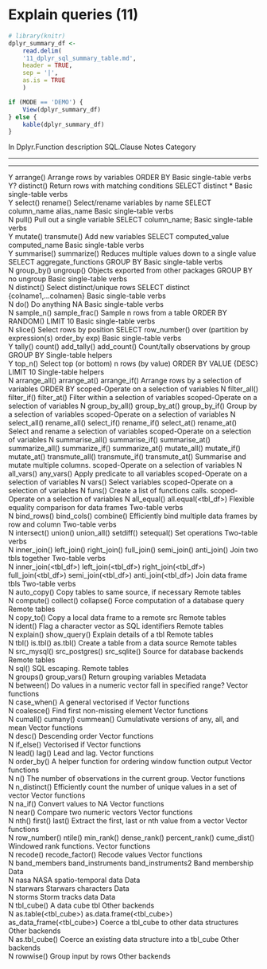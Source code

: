# Explain queries (11)




```r
# library(knitr)
dplyr_summary_df <-
    read.delim(
    '11_dplyr_sql_summary_table.md',
    header = TRUE,
    sep = '|',
    as.is = TRUE
    )

if (MODE == 'DEMO') {
    View(dplyr_summary_df)
} else {
    kable(dplyr_summary_df)
}    
```



In   Dplyr.Function                                                                                                                                                                   description                                                        SQL.Clause                                                           Notes                       Category                                   
---  -------------------------------------------------------------------------------------------------------------------------------------------------------------------------------  -----------------------------------------------------------------  -------------------------------------------------------------------  --------------------------  -------------------------------------------
--   --------------------------------------                                                                                                                                           -------------------------------------------                        --------------------------------                                     -------------------------   -------------                              
Y    arrange()                                                                                                                                                                        Arrange rows by variables                                          ORDER BY                                                                                         Basic single-table verbs                   
Y?   distinct()                                                                                                                                                                       Return rows with matching conditions                               SELECT distinct *                                                                                Basic single-table verbs                   
Y    select() rename()                                                                                                                                                                Select/rename variables by name                                    SELECT column_name alias_name                                                                    Basic single-table verbs                   
N    pull()                                                                                                                                                                           Pull out a single variable                                         SELECT column_name;                                                                              Basic single-table verbs                   
Y    mutate() transmute()                                                                                                                                                             Add new variables                                                  SELECT computed_value computed_name                                                              Basic single-table verbs                   
Y    summarise() summarize()                                                                                                                                                          Reduces multiple values down to a single value                     SELECT aggregate_functions GROUP BY                                                              Basic single-table verbs                   
N    group_by() ungroup()                                                                                                                                                             Objects exported from other packages                               GROUP BY no ungroup                                                                              Basic single-table verbs                   
N    distinct()                                                                                                                                                                       Select distinct/unique rows                                        SELECT distinct {colname1,...colnamen}                                                           Basic single-table verbs                   
N    do()                                                                                                                                                                             Do anything                                                        NA                                                                                               Basic single-table verbs                   
N    sample_n() sample_frac()                                                                                                                                                         Sample n rows from a table                                         ORDER BY RANDOM() LIMIT 10                                                                       Basic single-table verbs                   
N    slice()                                                                                                                                                                          Select rows by position                                            SELECT row_number() over (partition by expression(s) order_by exp)                               Basic single-table verbs                   
Y    tally() count() add_tally() add_count()                                                                                                                                          Count/tally observations by group                                  GROUP BY                                                                                         Single-table helpers                       
Y    top_n()                                                                                                                                                                          Select top (or bottom) n rows (by value)                           ORDER BY VALUE {DESC} LIMIT 10                                                                   Single-table helpers                       
N    arrange_all() arrange_at() arrange_if()                                                                                                                                          Arrange rows by a selection of variables                           ORDER BY                                                                                         scoped-Operate on a selection of variables 
N    filter_all() filter_if() filter_at()                                                                                                                                             Filter within a selection of variables                                                                                                                              scoped-Operate on a selection of variables 
N    group_by_all() group_by_at() group_by_if()                                                                                                                                       Group by a selection of variables                                                                                                                                   scoped-Operate on a selection of variables 
N    select_all() rename_all() select_if() rename_if() select_at() rename_at()                                                                                                        Select and rename a selection of variables                                                                                                                          scoped-Operate on a selection of variables 
N    summarise_all() summarise_if() summarise_at() summarize_all() summarize_if() summarize_at() mutate_all() mutate_if() mutate_at() transmute_all() transmute_if() transmute_at()   Summarise and mutate multiple columns.                                                                                                                              scoped-Operate on a selection of variables 
N    all_vars() any_vars()                                                                                                                                                            Apply predicate to all variables                                                                                                                                    scoped-Operate on a selection of variables 
N    vars()                                                                                                                                                                           Select variables                                                                                                                                                    scoped-Operate on a selection of variables 
N    funs()                                                                                                                                                                           Create a list of functions calls.                                                                                                                                   scoped-Operate on a selection of variables 
N    all_equal() all.equal(<tbl_df>)                                                                                                                                                  Flexible equality comparison for data frames                                                                                                                        Two-table verbs                            
N    bind_rows() bind_cols() combine()                                                                                                                                                Efficiently bind multiple data frames by row and column                                                                                                             Two-table verbs                            
N    intersect() union() union_all() setdiff() setequal()                                                                                                                             Set operations                                                                                                                                                      Two-table verbs                            
N    inner_join() left_join() right_join() full_join() semi_join() anti_join()                                                                                                        Join two tbls together                                                                                                                                              Two-table verbs                            
N    inner_join(<tbl_df>) left_join(<tbl_df>) right_join(<tbl_df>) full_join(<tbl_df>) semi_join(<tbl_df>) anti_join(<tbl_df>)                                                        Join data frame tbls                                                                                                                                                Two-table verbs                            
N    auto_copy()                                                                                                                                                                      Copy tables to same source, if necessary                                                                                                                            Remote tables                              
N    compute() collect() collapse()                                                                                                                                                   Force computation of a database query                                                                                                                               Remote tables                              
N    copy_to()                                                                                                                                                                        Copy a local data frame to a remote src                                                                                                                             Remote tables                              
N    ident()                                                                                                                                                                          Flag a character vector as SQL identifiers                                                                                                                          Remote tables                              
N    explain() show_query()                                                                                                                                                           Explain details of a tbl                                                                                                                                            Remote tables                              
N    tbl() is.tbl() as.tbl()                                                                                                                                                          Create a table from a data source                                                                                                                                   Remote tables                              
N    src_mysql() src_postgres() src_sqlite()                                                                                                                                          Source for database backends                                                                                                                                        Remote tables                              
N    sql()                                                                                                                                                                            SQL escaping.                                                                                                                                                       Remote tables                              
N    groups() group_vars()                                                                                                                                                            Return grouping variables                                                                                                                                           Metadata                                   
N    between()                                                                                                                                                                        Do values in a numeric vector fall in specified range?                                                                                                              Vector functions                           
N    case_when()                                                                                                                                                                      A general vectorised if                                                                                                                                             Vector functions                           
N    coalesce()                                                                                                                                                                       Find first non-missing element                                                                                                                                      Vector functions                           
N    cumall() cumany() cummean()                                                                                                                                                      Cumulativate versions of any, all, and mean                                                                                                                         Vector functions                           
N    desc()                                                                                                                                                                           Descending order                                                                                                                                                    Vector functions                           
N    if_else()                                                                                                                                                                        Vectorised if                                                                                                                                                       Vector functions                           
N    lead() lag()                                                                                                                                                                     Lead and lag.                                                                                                                                                       Vector functions                           
N    order_by()                                                                                                                                                                       A helper function for ordering window function output                                                                                                               Vector functions                           
N    n()                                                                                                                                                                              The number of observations in the current group.                                                                                                                    Vector functions                           
N    n_distinct()                                                                                                                                                                     Efficiently count the number of unique values in a set of vector                                                                                                    Vector functions                           
N    na_if()                                                                                                                                                                          Convert values to NA                                                                                                                                                Vector functions                           
N    near()                                                                                                                                                                           Compare two numeric vectors                                                                                                                                         Vector functions                           
N    nth() first() last()                                                                                                                                                             Extract the first, last or nth value from a vector                                                                                                                  Vector functions                           
N    row_number() ntile() min_rank() dense_rank() percent_rank() cume_dist()                                                                                                          Windowed rank functions.                                                                                                                                            Vector functions                           
N    recode() recode_factor()                                                                                                                                                         Recode values                                                                                                                                                       Vector functions                           
N    band_members band_instruments band_instruments2                                                                                                                                  Band membership                                                                                                                                                     Data                                       
N    nasa                                                                                                                                                                             NASA spatio-temporal data                                                                                                                                           Data                                       
N    starwars                                                                                                                                                                         Starwars characters                                                                                                                                                 Data                                       
N    storms                                                                                                                                                                           Storm tracks data                                                                                                                                                   Data                                       
N    tbl_cube()                                                                                                                                                                       A data cube tbl                                                                                                                                                     Other backends                             
N    as.table(<tbl_cube>) as.data.frame(<tbl_cube>) as_data_frame(<tbl_cube>)                                                                                                         Coerce a tbl_cube to other data structures                                                                                                                          Other backends                             
N    as.tbl_cube()                                                                                                                                                                    Coerce an existing data structure into a tbl_cube                                                                                                                   Other backends                             
N    rowwise()                                                                                                                                                                        Group input by rows                                                                                                                                                 Other backends                             

